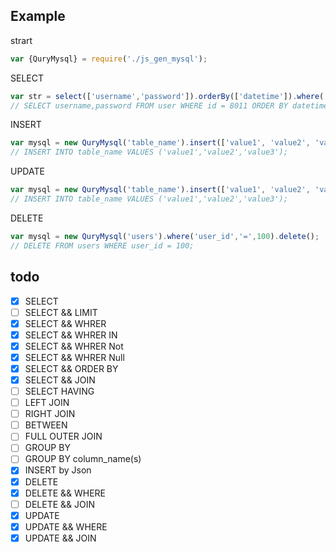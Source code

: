 ## Example
strart
```js
var {QuryMysql} = require('./js_gen_mysql');
```

SELECT
```js
var str = select(['username','password']).orderBy(['datetime']).where('id','=',8011);
// SELECT username,password FROM user WHERE id = 8011 ORDER BY datetime ASC;
```

INSERT
```js
var mysql = new QuryMysql('table_name').insert(['value1', 'value2', 'value3']);
// INSERT INTO table_name VALUES ('value1','value2','value3');
```

UPDATE
```js
var mysql = new QuryMysql('table_name').insert(['value1', 'value2', 'value3']);
// INSERT INTO table_name VALUES ('value1','value2','value3');
```

DELETE
```js
var mysql = new QuryMysql('users').where('user_id','=',100).delete();
// DELETE FROM users WHERE user_id = 100;
```

## todo
- [x] SELECT
- [ ] SELECT && LIMIT
- [x] SELECT && WHRER
- [x] SELECT && WHRER IN
- [x] SELECT && WHRER Not
- [x] SELECT && WHRER Null
- [x] SELECT && ORDER BY
- [x] SELECT && JOIN
- [ ] SELECT HAVING
- [ ] LEFT JOIN
- [ ] RIGHT JOIN
- [ ] BETWEEN
- [ ] FULL OUTER JOIN
- [ ] GROUP BY
- [ ] GROUP BY column_name(s)
- [x] INSERT by Json
- [x] DELETE
- [x] DELETE && WHERE
- [ ] DELETE && JOIN
- [x] UPDATE
- [x] UPDATE && WHERE 
- [x] UPDATE && JOIN
